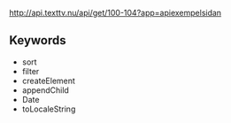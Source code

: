 http://api.texttv.nu/api/get/100-104?app=apiexempelsidan

## Keywords

* sort
* filter
* createElement
* appendChild
* Date
* toLocaleString

